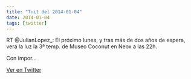 ```yaml
---
title: "Tuit del 2014-01-04"
date: 2014-01-04
tags: [twitter]
---
```


RT @JulianLopez_: El próximo lunes, y tras más de dos años de espera, verá la luz la 3ª temp. de Museo Coconut en Neox a las 22h.

Con impor…



[Ver en Twitter](https://twitter.com/i/web/status/419442215195521025)

